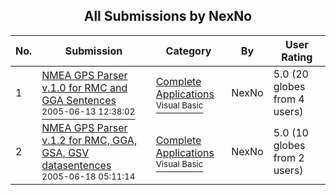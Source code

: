 ﻿<div align="center">

## All Submissions by NexNo

</div>

No.  | Submission | Category | By   | User Rating
---- | ---------- | -------- | ---- | -----------
1 | [NMEA GPS Parser v\.1\.0 for RMC and GGA Sentences<br /><sup>2005-06-13 12:38:02</sup>](https://github.com/Planet-Source-Code/nexno-nmea-gps-parser-v-1-0-for-rmc-and-gga-sentences__1-61103) | [Complete Applications<br /><sup>Visual Basic</sup>](../ByCategory/complete-applications__1-27.md) | NexNo | 5.0 (20 globes from 4 users)
2 | [NMEA GPS Parser v\.1\.2 for RMC, GGA, GSA, GSV datasentences<br /><sup>2005-06-18 05:11:14</sup>](https://github.com/Planet-Source-Code/nexno-nmea-gps-parser-v-1-2-for-rmc-gga-gsa-gsv-datasentences__1-63143) | [Complete Applications<br /><sup>Visual Basic</sup>](../ByCategory/complete-applications__1-27.md) | NexNo | 5.0 (10 globes from 2 users)
